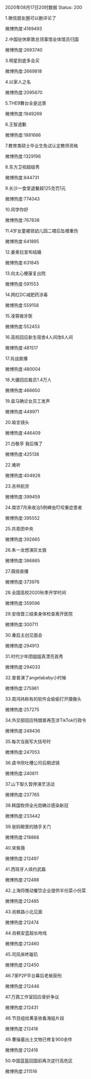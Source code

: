 2020年08月17日20时数据
Status: 200

1.微信朋友圈可以删评论了

微博热度:4169493

2.中国驻休斯敦总领事馆全体馆员归国

微博热度:2693740

3.明星到底多会买

微博热度:2669818

4.以家人之名

微博热度:2095670

5.THE9舞台全是远景

微博热度:1949269

6.王智道歉

微博热度:1881666

7.教育类硕士毕业生免试认定教师资格

微博热度:1329196

8.东方卫视超级秀

微博热度:844731

9.长沙一食堂退餐超125克罚1元

微博热度:774043

10.同学你好

微博热度:767838

11.4岁女童被锁幼儿园二楼后坠楼重伤

微博热度:641895

12.姜素拉宣布结婚

微博热度:631845

13.向太心梗康复出院

微博热度:591553

14.网红DC减肥药涉毒

微博热度:559158

15.凌霄做牙医

微博热度:552453

16.高校回应新生宿舍4人间改6人间

微博热度:481517

17.肖战直播

微博热度:480004

18.大疆回应裁员1.4万人

微博热度:466650

19.盒马确诊女员工发声

微博热度:449971

20.喻言镜头

微博热度:446409

21.白敬亭 我后悔了

微博热度:425138

22.难听

微博热度:404928

23.吉祥航空

微博热度:399459

24.南京7月来收治5例蜱虫叮咬重症患者

微博热度:395552

25.共青团中央

微博热度:392665

26.朱一龙想演灰太狼

微博热度:386865

27.薇娅直播

微博热度:373976

28.全国高校2020秋季开学时间

微博热度:359596

29.安倍晋三结束身体检查离开医院

微博热度:300711

30.重启主创见面会

微博热度:294913

31.时代少年团姐姐真漂亮首秀

微博热度:294033

32.普普演了angelababy小时候

微博热度:275961

33.周鸿祎称有的软件会偷偷打开摄像头

微博热度:257275

34.外交部回应特朗普再签涉TikTok行政令

微博热度:248436

35.每次当我写大括号时

微博热度:247053

36.虞书欣吐槽公司后期滤镜

微博热度:240811

37.山下智久暂停演艺活动

微博热度:237765

38.韩国牧师全光勋确诊感染新冠

微博热度:233442

39.爸妈眼里的随手关门

微博热度:218868

40.宋紫薇

微博热度:212497

41.西班牙人续约武磊

微博热度:212488

42.上海将推动餐饮企业提供半份菜小份菜

微博热度:212485

43.肖枫路小北见面

微博热度:212474

44.肖枫安蓝超长吻戏

微博热度:212460

45.司凤床咚璇玑

微博热度:212450

46.7家P2P平台幕后老板获刑

微博热度:212446

47.万茜工作室回应骨折争议

微博热度:212431

48.节目组给黄圣依看海娃片段

微博热度:212418

49.曹操墓出土文物已修复900余件

微博热度:212416

50.中国蓝盔回国前再次逆行高危区

微博热度:211516


